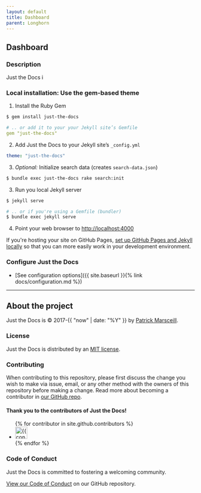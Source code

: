 ```yaml
---
layout: default
title: Dashboard
parent: Longhorn
---
```


## Dashboard

### Description

Just the Docs i

### Local installation: Use the gem-based theme

1. Install the Ruby Gem
  ```bash
  $ gem install just-the-docs
  ```
  ```yaml
  # .. or add it to your your Jekyll site’s Gemfile
  gem "just-the-docs"
  ```

2. Add Just the Docs to your Jekyll site’s `_config.yml`
  ```yaml
  theme: "just-the-docs"
  ```

3. _Optional:_ Initialize search data (creates `search-data.json`)
  ```bash
  $ bundle exec just-the-docs rake search:init
  ```

3. Run you local Jekyll server
  ```bash
  $ jekyll serve
  ```
  ```bash
  # .. or if you're using a Gemfile (bundler)
  $ bundle exec jekyll serve
  ```

4. Point your web browser to [http://localhost:4000](http://localhost:4000)

If you're hosting your site on GitHub Pages, [set up GitHub Pages and Jekyll locally](https://help.github.com/en/articles/setting-up-your-github-pages-site-locally-with-jekyll) so that you can more easily work in your development environment.

### Configure Just the Docs

- [See configuration options]({{ site.baseurl }}{% link docs/configuration.md %})

---

## About the project

Just the Docs is &copy; 2017-{{ "now" | date: "%Y" }} by [Patrick Marsceill](http://patrickmarsceill.com).

### License

Just the Docs is distributed by an [MIT license](https://github.com/just-the-docs/just-the-docs/tree/main/LICENSE.txt).

### Contributing

When contributing to this repository, please first discuss the change you wish to make via issue,
email, or any other method with the owners of this repository before making a change. Read more about becoming a contributor in [our GitHub repo](https://github.com/just-the-docs/just-the-docs#contributing).

#### Thank you to the contributors of Just the Docs!

<ul class="list-style-none">
{% for contributor in site.github.contributors %}
  <li class="d-inline-block mr-1">
     <a href="{{ contributor.html_url }}"><img src="{{ contributor.avatar_url }}" width="32" height="32" alt="{{ contributor.login }}"/></a>
  </li>
{% endfor %}
</ul>

### Code of Conduct

Just the Docs is committed to fostering a welcoming community.

[View our Code of Conduct](https://github.com/just-the-docs/just-the-docs/tree/main/CODE_OF_CONDUCT.md) on our GitHub repository.
